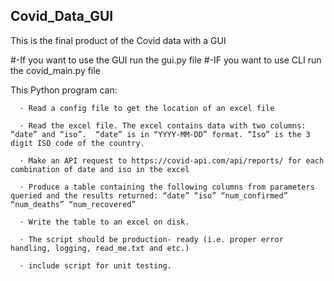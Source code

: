 ## Covid_Data_GUI
This is the final product of the Covid data with a GUI

#-If you want to use the GUI run the gui.py file
#-IF you want to use CLI run the covid_main.py file

This Python program can:

      · Read a config file to get the location of an excel file

      · Read the excel file. The excel contains data with two columns: “date” and “iso”.  “date” is in “YYYY-MM-DD” format. “Iso” is the 3 digit ISO code of the country.

      · Make an API request to https://covid-api.com/api/reports/ for each combination of date and iso in the excel

      · Produce a table containing the following columns from parameters queried and the results returned: “date” “iso” “num_confirmed” “num_deaths” “num_recovered”

      · Write the table to an excel on disk.

      · The script should be production- ready (i.e. proper error handling, logging, read_me.txt and etc.)

      · include script for unit testing.